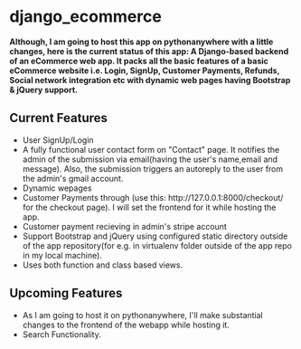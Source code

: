 # django_ecommerce
<p><b>Although, I am going to host this app on pythonanywhere with a little changes, here is the current status of this app: A Django-based backend of an eCommerce web app. It packs all the basic features of a basic eCommerce website i.e. Login, SignUp, Customer Payments, Refunds, Social network integration etc with dynamic web pages having Bootstrap & jQuery support.</b></p>

<h2>Current Features</h2>
<ul>
<li>User SignUp/Login</li>
<li>A fully functional user contact form  on "Contact" page. It notifies the admin of the submission via email(having the user's name,email and message). Also, the submission triggers an autoreply to the user from the admin's gmail account.</li>
<li>Dynamic wepages</li>
<li>Customer Payments through (use this: http://127.0.0.1:8000/checkout/ for the checkout page). I will set the frontend for it while hosting the app.</li>
<li>Customer payment recieving in admin's stripe account</li>
<li>Support Bootstrap and jQuery using configured static directory outside of the app repository(for e.g. in virtualenv folder outside of the app repo in my local machine).</li>
<li>Uses both function and class based views.</li>
</ul>

<h2>Upcoming Features</h2>
<ul>
<li> As I am going to host it on pythonanywhere, I'll make substantial changes to the frontend of the webapp while hosting it.</li>
<li>Search Functionality.</li>
